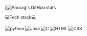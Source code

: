 [![Anurag's GitHub stats](https://github-readme-stats.vercel.app/api?username=leechaeeyoung&show_icons=true&thema=radical)

💻Tech stack💻


<img alt="python" src ="https://img.shields.io/badge/python-blue.svg?&style=for-the-badge&logo=python&logoColor=white"/> <img alt="Java" src ="https://img.shields.io/badge/Java-007396.svg?&style=for-the-badge&logo=Java&logoColor=black"/> <img alt="C" src ="https://img.shields.io/badge/C-gray.svg?&style=for-the-badge&logo=C&logoColor=white"/> <img alt="HTML" src ="https://img.shields.io/badge/HTML-red.svg?&style=for-the-badge&logo=HTML5&logoColor=white"/> <img alt="CSS" src ="https://img.shields.io/badge/CSS-orange.svg?&style=for-the-badge&logo=CSS3&logoColor=white"/>
